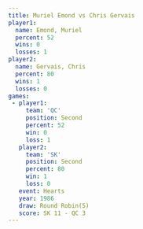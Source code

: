 ```yaml
---
title: Muriel Emond vs Chris Gervais
player1:              
  name: Emond, Muriel 
  percent: 52         
  wins: 0             
  losses: 1           
player2:              
  name: Gervais, Chris
  percent: 80         
  wins: 1             
  losses: 0           
games:
 - player1:          
     team: 'QC'      
     position: Second
     percent: 52     
     win: 0          
     loss: 1         
   player2:          
     team: 'SK'      
     position: Second
     percent: 80     
     win: 1          
     loss: 0         
   event: Hearts       
   year: 1986          
   draw: Round Robin(5)
   score: SK 11 - QC 3 
---
```

